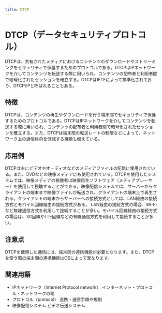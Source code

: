 ```yaml
---
title: DTCP
---
```


# DTCP（データセキュリティプロトコル）
DTCPは、共有されたメディアにおけるコンテンツのダウンロードやストリーミングをセキュリティで保護するためのプロトコルである。DTCPはIPネットワークを介してコンテンツを転送する際に用いられ、コンテンツの配布者と利用者間で暗号化されたセッションを確立する。DTCPはIETFによって標準化されており、DTCP/IPと呼ばれることもある。

## 特徴
DTCPは、コンテンツの再生やダウンロードを行う端末間でセキュリティで保護するためのプロトコルである。DTCPはIPネットワークを介してコンテンツを転送する際に用いられ、コンテンツの配布者と利用者間で暗号化されたセッションを確立する。また、DTCPは端末間の転送レートの制限などによって、ネットワーク上の通信負荷を低減する機能も備えている。

## 応用例
DTCPは主にビデオやオーディオなどのメディアファイルの配信に使用されている。また、DVDなどの映像メディアにも使用されている。DTCPを使用したシステムでは、映像メディアの視聴者は映像再生ソフトウェア（メディアプレーヤー）を使用して視聴することができる。映像配信システムでは、サーバーからクライアントの端末まで映像ファイルが転送され、クライアントの端末上で再生される。クライアントの端末からサーバーへの接続方式としては、LAN経由の接続方式とモバイル回線経由の接続方式がある。 LAN経由の接続方式の場合、Wi-Fiなど無線通信方式を利用して接続することが多い。モバイル回線経由の接続方式の場合は、3G回線やLTE回線などの有線通信方式を利用して接続することが多い。 


## 注意点
DTCPを使用した通信には、端末間の連携機能が必要となります。また、DTCPを使う際の端末間の連携機能はOSによって異なります。 


## 関連用語
- IPネットワーク（Internet Protocol network） インターネット・プロトコル・ネットワークの略 
- プロトコル（protocol） 連携・通信手順や規則 
- 映像配信システム ビデオ伝送システム